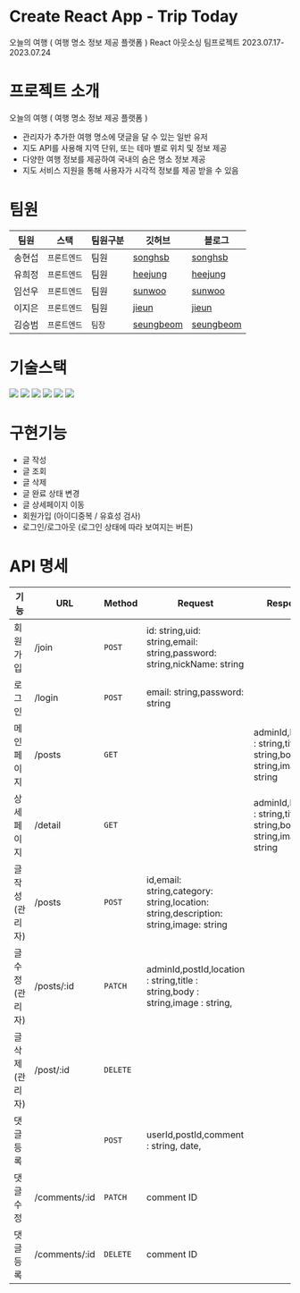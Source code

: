 # Create React App - Trip Today
오늘의 여행 ( 여행 명소 정보 제공 플랫폼 )
React 아웃소싱 팀프로젝트 2023.07.17-2023.07.24

# 프로젝트 소개
오늘의 여행 ( 여행 명소 정보 제공 플랫폼 )

- 관리자가 추가한 여행 명소에 댓글을 달 수 있는 일반 유저
- 지도 API를 사용해 지역 단위, 또는 테마 별로 위치 및 정보 제공
- 다양한 여행 정보를 제공하여 국내의 숨은 명소 정보 제공
- 지도 서비스 지원을 통해 사용자가 시각적 정보를 제공 받을 수 있음

# 팀원

| 팀원   | 스택         | 팀원구분 | 깃허브                                      | 블로그                                             |
| ------ | ------------ | -------- | ------------------------------------------- | -------------------------------------------------- |
| 송현섭 | `프론트엔드` | 팀원   | [songhsb](https://github.com/songhsb)     | [songhsb](https://velog.io/@songhsb) |
| 유희정 | `프론트엔드` | 팀원     | [heejung](https://github.com/heejung-newheee) | [heejung](https://newheee.tistory.com/)               |
| 임선우 | `프론트엔드` | 팀원     | [sunwoo](https://github.com/treasureholy)      | [sunwoo](https://devdox.tistory.com/) |
| 이지은 | `프론트엔드`     | 팀원     | [jieun](https://github.com/JellyBear97)     | [jieun](https://iam-jelly-bear.com/)       |
| 김승범 | `프론트엔드`     | `팀장`     | [seungbeom](https://github.com/seungbeom1999)     | [seungbeom](https://drawme.tistory.com/)       |


# 기술스택
<img src="https://img.shields.io/badge/html5-E34F26?style=for-the-badge&logo=html5&logoColor=white"> <img src="https://img.shields.io/badge/css-1572B6?style=for-the-badge&logo=css3&logoColor=white"> <img src="https://img.shields.io/badge/javascript-F7DF1E?style=for-the-badge&logo=javascript&logoColor=black"> <img src="https://img.shields.io/badge/react-61DAFB?style=for-the-badge&logo=react&logoColor=black"> <img src="https://img.shields.io/badge/github-181717?style=for-the-badge&logo=github&logoColor=white"> <img src="https://img.shields.io/badge/git-F05032?style=for-the-badge&logo=git&logoColor=white">

# 구현기능
  - 글 작성
  - 글 조회
  - 글 삭제
  - 글 완료 상태 변경
  - 글 상세페이지 이동
  - 회원가입 (아이디중복 / 유효성 검사)
  - 로그인/로그아웃 (로그인 상태에 따라 보여지는 버튼)
    
# API 명세

| 기능   | URL         | Method | Request                                      | Response                                             |
| ------ | ------------ | -------- | ------------------------------------------- | -------------------------------------------------- |
| 회원가입 | /join | `POST`   |   id: string,uid: string,email: string,password: string,nickName: string  |  | 
| 로그인 | /login | `POST`   | email: string,password: string  |    |
| 메인페이지 | /posts | `GET`     | |      adminId,location : string,title : string,body : string,image : string        |
|상세페이지 | /detail | `GET`    |      |   adminId,location : string,title : string,body : string,image : string   |
| 글작성(관리자) | /posts | `POST`   | id,email: string,category: string,location: string,description: string,image: string     |      |
| 글수정(관리자) | /posts/:id | `PATCH`   | adminId,postId,location : string,title : string,body : string,image : string,   |      |
| 글삭제(관리자) | /post/:id | `DELETE`   |     |      |
| 댓글 등록 |    | `POST`   | userId,postId,comment : string, date,   |      |
| 댓글 수정 | /comments/:id | `PATCH`   |comment ID|      |
| 댓글 등록 | /comments/:id | `DELETE`   | comment ID |      |

